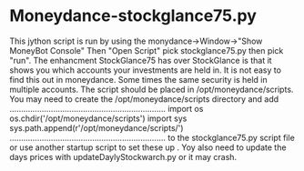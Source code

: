 # Moneydance-stockglance75.py
This jython script is run by using the monydance->Window->"Show MoneyBot Console"
Then "Open Script" pick stockglance75.py then pick "run".
The enhancment StockGlance75 has over StockGlance is that it shows you which
accounts your investments are held in. It is not easy to find this out in moneydance.
Some times the same security is held in multiple accounts.
The script should be placed in /opt/moneydance/scripts.
You may need to create the /opt/moneydance/scripts directory and add 
....................................................................
import os
os.chdir('/opt/moneydance/scripts')
import sys
sys.path.append(r'/opt/moneydance/scripts/')
....................................................................
to the stockglance75.py script file or use another startup script to set these up .
Yoy also need to update the days prices with updateDaylyStockwarch.py or it may crash.

